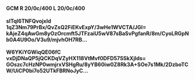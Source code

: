 #### GCM R 20/0c/400 L 20/0c/400
**sITql6TNFQvojxId**<br/>**1qZ3Nm79PrBx/QvZsQ2FiEKvExpY/3wHe1WVCTA/JGI=**<br/>**kAjeZ4qAwGm8yOzOrcmft5JTFzaiU5wV87sBaSvPgfanR/8m/CyoLRGpNb0A4U9Oo/V3u9/mjvhOH7RB...**<br/><br/>
**W6YKiYGWiqQE06fC**<br/>**vxDjDNaQP5jQCKDqVZyHX118VtMvf0DFD57SSkXjIds=**<br/>**GOszc7cHzNP0wmjrxVSHgRu/8yYB60iw0Z8Rk3A+SOe7s1Mk/2DzboTCW/UiCP0bi7o52UTkFBRNoJyC...**